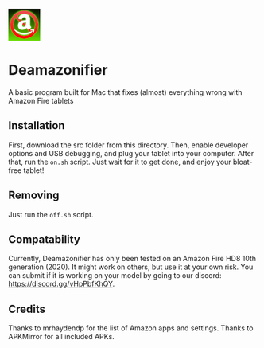 ![Icon](Deamazonify_Icn_Small.png)
# Deamazonifier
A basic program built for Mac that fixes (almost) everything wrong with Amazon Fire tablets

## Installation
First, download the src folder from this directory.
Then, enable developer options and USB debugging, and plug your tablet into your computer.
After that, run the `on.sh` script.
Just wait for it to get done, and enjoy your bloat-free tablet!

## Removing
Just run the `off.sh` script.

## Compatability
Currently, Deamazonifier has only been tested on an Amazon Fire HD8 10th generation (2020). 
It might work on others, but use it at your own risk.
You can submit if it is working on your model by going to our discord: https://discord.gg/vHpPbfKhQY. 

## Credits
Thanks to mrhaydendp for the list of Amazon apps and settings.
Thanks to APKMirror for all included APKs.